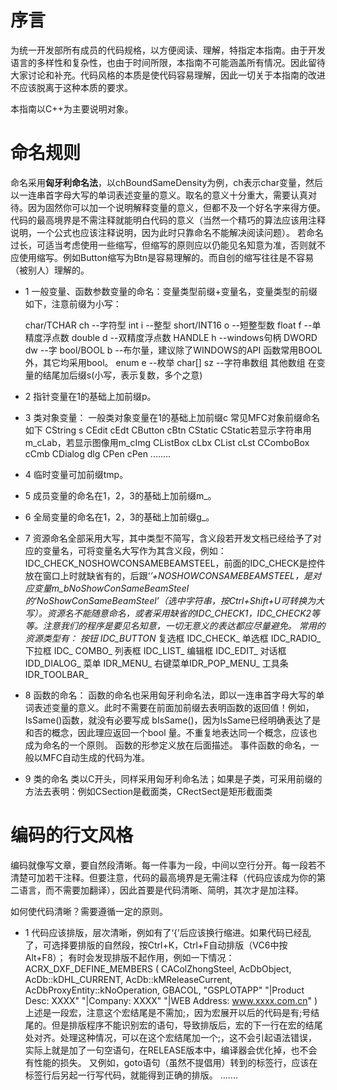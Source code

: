 # 序言

为统一开发部所有成员的代码规格，以方便阅读、理解，特指定本指南。由于开发语言的多样性和复杂性，也由于时间所限，本指南不可能涵盖所有情况。因此留待大家讨论和补充。代码风格的本质是使代码容易理解，因此一切关于本指南的改进不应该脱离于这种本质的要求。

本指南以C++为主要说明对象。

# 命名规则

命名采用**匈牙利命名法**，以chBoundSameDensity为例，ch表示char变量，然后以一连串首字母大写的单词表述变量的意义。取名的意义十分重大，需要认真对待。因为固然你可以加一个说明解释变量的意义，但都不及一个好名字来得方便。代码的最高境界是不需注释就能明白代码的意义（当然一个精巧的算法应该用注释说明，一个公式也应该注释说明，因为此时只靠命名不能解决阅读问题）。
若命名过长，可适当考虑使用一些缩写，但缩写的原则应以仍能见名知意为准，否则就不应使用缩写。例如Button缩写为Btn是容易理解的。而自创的缩写往往是不容易（被别人）理解的。

* 1 一般变量、函数参数变量的命名：变量类型前缀+变量名，变量类型的前缀如下，注意前缀为小写：

     char/TCHAR        ch     --字符型
     int                  i      --整型
     short/INT16          o      --短整型数
     float                f       --单精度浮点数
     double              d       --双精度浮点数
     HANDLE            h       --windows句柄 
     DWORD            dw     --字
     bool/BOOL           b       --布尔量，建议除了WINDOWS的API                                    函数常用BOOL外，其它均采用bool。
     enum                e       --枚举
     char[]               sz       --字符串数组 
     其他数组            在变量的结尾加后缀s(小写，表示复数，多个之意)

* 2 指针变量在1的基础上加前缀p。

* 3 类对象变量：
     一般类对象变量在1的基础上加前缀c
     常见MFC对象前缀命名如下
     CString        s
     CEdit          cEdt
     CButton        cBtn
     CStatic         CStatic若显示字符串用m_cLab，若显示图像用m_cImg
     CListBox       cLbx
     CList          cLst
     CComboBox    cCmb
     CDialog        dlg 
     CPen          cPen
     ........

* 4 临时变量可加前缀tmp。

* 5 成员变量的命名在1，2，3的基础上加前缀m_。

* 6 全局变量的命名在1，2，3的基础上加前缀g_。

* 7 资源命名全部采用大写，其中类型不简写，含义段若开发文档已经给予了对应的变量名，可将变量名大写作为其含义段，例如：
IDC_CHECK_NOSHOWCONSAMEBEAMSTEEL，前面的IDC_CHECK是控件放在窗口上时就缺省有的，后跟‘_’+NOSHOWCONSAMEBEAMSTEEL，是对应变量m_bNoShowConSameBeamSteel的‘NoShowConSameBeamSteel’（选中字符串，按Ctrl+Shift+U可转换为大写）。资源名不能随意命名，或者采用缺省的IDC_CHECK1，IDC_CHECK2等等。注意我们的程序是要见名知意，一切无意义的表达都应尽量避免。
    常用的资源类型有：
        按钮    IDC_BUTTON_
        复选框  IDC_CHECK_
        单选框  IDC_RADIO_
        下拉框  IDC_ COMBO_
        列表框  IDC_LIST_
        编辑框  IDC_EDIT_
        对话框  IDD_DIALOG_
        菜单    IDR_MENU_
        右键菜单IDR_POP_MENU_
        工具条  IDR_TOOLBAR_  

* 8 函数的命名：
函数的命名也采用匈牙利命名法，即以一连串首字母大写的单词表述变量的意义。此时不需要在前面加前缀去表明函数的返回值！例如， IsSame()函数，就没有必要写成 bIsSame()，因为IsSame已经明确表达了是和否的概念，因此理应返回一个bool 量。不重复地表达同一个概念，应该也成为命名的一个原则。
函数的形参定义放在后面描述。
事件函数的命名，一般以MFC自动生成的代码为准。

* 9 类的命名
类以C开头，同样采用匈牙利命名法；如果是子类，可采用前缀的方法去表明：例如CSection是截面类，CRectSect是矩形截面类 

# 编码的行文风格

编码就像写文章，要自然段清晰。每一件事为一段，中间以空行分开。每一段若不清楚可加若干注释。但要注意，代码的最高境界是无需注释（代码应该成为你的第二语言，而不需要加翻译），因此首要是代码清晰、简明，其次才是加注释。

如何使代码清晰？需要遵循一定的原则。

* 1 代码应该排版，层次清晰，例如有了‘{’后应该换行缩进。如果代码已经乱了，可选择要排版的自然段，按Ctrl+K，Ctrl+F自动排版（VC6中按Alt+F8）；
   有时会发现排版不起作用，例如一下情况：
        ACRX_DXF_DEFINE_MEMBERS (
			CAColZhongSteel, AcDbObject,
			AcDb::kDHL_CURRENT, AcDb::kMReleaseCurrent, 
			AcDbProxyEntity::kNoOperation, GBACOL,
			 "GSPLOTAPP"
			 "|Product Desc:     XXXX"
			 "|Company:          XXXX"
			 "|WEB Address:      www.xxxx.com.cn"
			 )
    上述是一段宏，注意这个宏结尾是不需加;，因为宏展开以后的代码是有;号结尾的。但是排版程序不能识别宏的语句，导致排版后，宏的下一行在宏的结尾处对齐。处理这种情况，可以在这个宏结尾加一个;，这不会引起语法错误，实际上就是加了一句空语句，在RELEASE版本中，编译器会优化掉，也不会有性能的损失。
    又例如，goto语句（虽然不提倡用）转到的标签行，应该在标签行后另起一行写代码，就能得到正确的排版。
    .......

    
